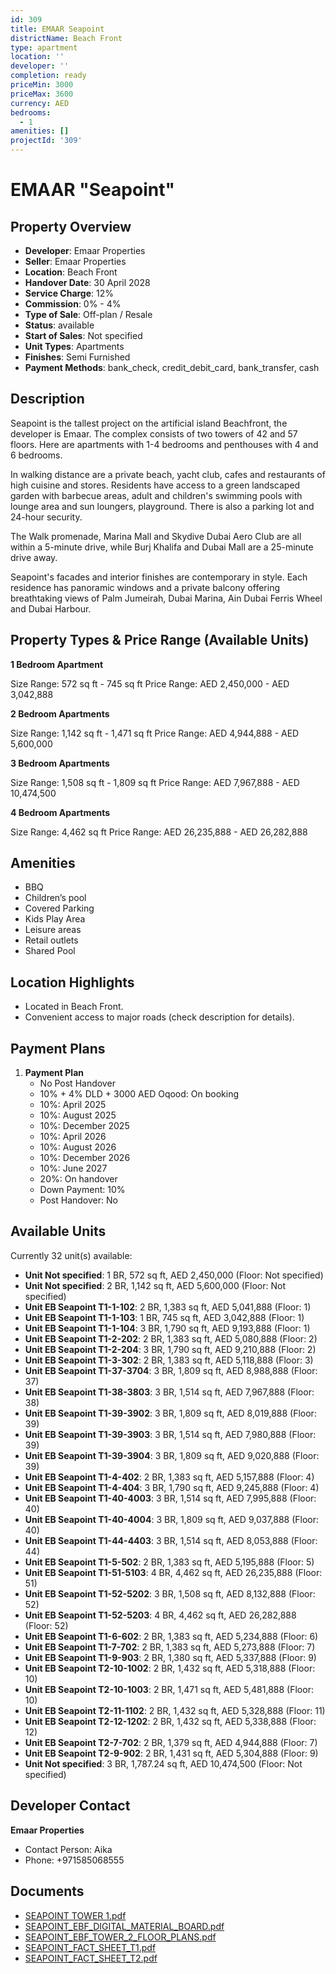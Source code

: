```yaml
---
id: 309
title: EMAAR Seapoint
districtName: Beach Front
type: apartment
location: ''
developer: ''
completion: ready
priceMin: 3000
priceMax: 3600
currency: AED
bedrooms:
  - 1
amenities: []
projectId: '309'
---
```


# EMAAR "Seapoint"

## Property Overview
- **Developer**: Emaar Properties
- **Seller**: Emaar Properties
- **Location**: Beach Front
- **Handover Date**: 30 April 2028
- **Service Charge**: 12%
- **Commission**: 0% - 4%
- **Type of Sale**: Off-plan / Resale
- **Status**: available
- **Start of Sales**: Not specified
- **Unit Types**: Apartments
- **Finishes**: Semi Furnished
- **Payment Methods**: bank_check, credit_debit_card, bank_transfer, cash

## Description
Seapoint is the tallest project on the artificial island Beachfront, the developer is Emaar. The complex consists of two towers of 42 and 57 floors. Here are apartments with 1-4 bedrooms and penthouses with 4 and 6 bedrooms.

 In walking distance are a private beach, yacht club, cafes and restaurants of high cuisine and stores. Residents have access to a green landscaped garden with barbecue areas, adult and children's swimming pools with lounge area and sun loungers, playground. There is also a parking lot and 24-hour security.

 The Walk promenade, Marina Mall and Skydive Dubai Aero Club are all within a 5-minute drive, while Burj Khalifa and Dubai Mall are a 25-minute drive away.

 Seapoint's facades and interior finishes are contemporary in style. Each residence has panoramic windows and a private balcony offering breathtaking views of Palm Jumeirah, Dubai Marina, Ain Dubai Ferris Wheel and Dubai Harbour.

## Property Types & Price Range (Available Units)
**1 Bedroom Apartment**

Size Range: 572 sq ft - 745 sq ft
Price Range: AED 2,450,000 - AED 3,042,888

**2 Bedroom Apartments**

Size Range: 1,142 sq ft - 1,471 sq ft
Price Range: AED 4,944,888 - AED 5,600,000

**3 Bedroom Apartments**

Size Range: 1,508 sq ft - 1,809 sq ft
Price Range: AED 7,967,888 - AED 10,474,500

**4 Bedroom Apartments**

Size Range: 4,462 sq ft
Price Range: AED 26,235,888 - AED 26,282,888

## Amenities
- BBQ
- Children’s pool
- Covered Parking
- Kids Play Area
- Leisure areas
- Retail outlets
- Shared Pool

## Location Highlights
- Located in Beach Front.
- Convenient access to major roads (check description for details).

## Payment Plans
1. **Payment Plan**
   - No Post Handover
   - 10% + 4% DLD + 3000 AED Oqood: On booking
   - 10%: April 2025
   - 10%: August 2025
   - 10%: December 2025
   - 10%: April 2026
   - 10%: August 2026
   - 10%: December 2026
   - 10%: June 2027
   - 20%: On handover
   - Down Payment: 10%
   - Post Handover: No

## Available Units
Currently 32 unit(s) available:
- **Unit Not specified**: 1 BR, 572 sq ft, AED 2,450,000 (Floor: Not specified)
- **Unit Not specified**: 2 BR, 1,142 sq ft, AED 5,600,000 (Floor: Not specified)
- **Unit EB Seapoint T1-1-102**: 2 BR, 1,383 sq ft, AED 5,041,888 (Floor: 1)
- **Unit EB Seapoint T1-1-103**: 1 BR, 745 sq ft, AED 3,042,888 (Floor: 1)
- **Unit EB Seapoint T1-1-104**: 3 BR, 1,790 sq ft, AED 9,193,888 (Floor: 1)
- **Unit EB Seapoint T1-2-202**: 2 BR, 1,383 sq ft, AED 5,080,888 (Floor: 2)
- **Unit EB Seapoint T1-2-204**: 3 BR, 1,790 sq ft, AED 9,210,888 (Floor: 2)
- **Unit EB Seapoint T1-3-302**: 2 BR, 1,383 sq ft, AED 5,118,888 (Floor: 3)
- **Unit EB Seapoint T1-37-3704**: 3 BR, 1,809 sq ft, AED 8,988,888 (Floor: 37)
- **Unit EB Seapoint T1-38-3803**: 3 BR, 1,514 sq ft, AED 7,967,888 (Floor: 38)
- **Unit EB Seapoint T1-39-3902**: 3 BR, 1,809 sq ft, AED 8,019,888 (Floor: 39)
- **Unit EB Seapoint T1-39-3903**: 3 BR, 1,514 sq ft, AED 7,980,888 (Floor: 39)
- **Unit EB Seapoint T1-39-3904**: 3 BR, 1,809 sq ft, AED 9,020,888 (Floor: 39)
- **Unit EB Seapoint T1-4-402**: 2 BR, 1,383 sq ft, AED 5,157,888 (Floor: 4)
- **Unit EB Seapoint T1-4-404**: 3 BR, 1,790 sq ft, AED 9,245,888 (Floor: 4)
- **Unit EB Seapoint T1-40-4003**: 3 BR, 1,514 sq ft, AED 7,995,888 (Floor: 40)
- **Unit EB Seapoint T1-40-4004**: 3 BR, 1,809 sq ft, AED 9,037,888 (Floor: 40)
- **Unit EB Seapoint T1-44-4403**: 3 BR, 1,514 sq ft, AED 8,053,888 (Floor: 44)
- **Unit EB Seapoint T1-5-502**: 2 BR, 1,383 sq ft, AED 5,195,888 (Floor: 5)
- **Unit EB Seapoint T1-51-5103**: 4 BR, 4,462 sq ft, AED 26,235,888 (Floor: 51)
- **Unit EB Seapoint T1-52-5202**: 3 BR, 1,508 sq ft, AED 8,132,888 (Floor: 52)
- **Unit EB Seapoint T1-52-5203**: 4 BR, 4,462 sq ft, AED 26,282,888 (Floor: 52)
- **Unit EB Seapoint T1-6-602**: 2 BR, 1,383 sq ft, AED 5,234,888 (Floor: 6)
- **Unit EB Seapoint T1-7-702**: 2 BR, 1,383 sq ft, AED 5,273,888 (Floor: 7)
- **Unit EB Seapoint T1-9-903**: 2 BR, 1,380 sq ft, AED 5,337,888 (Floor: 9)
- **Unit EB Seapoint T2-10-1002**: 2 BR, 1,432 sq ft, AED 5,318,888 (Floor: 10)
- **Unit EB Seapoint T2-10-1003**: 2 BR, 1,471 sq ft, AED 5,481,888 (Floor: 10)
- **Unit EB Seapoint T2-11-1102**: 2 BR, 1,432 sq ft, AED 5,328,888 (Floor: 11)
- **Unit EB Seapoint T2-12-1202**: 2 BR, 1,432 sq ft, AED 5,338,888 (Floor: 12)
- **Unit EB Seapoint T2-7-702**: 2 BR, 1,379 sq ft, AED 4,944,888 (Floor: 7)
- **Unit EB Seapoint T2-9-902**: 2 BR, 1,431 sq ft, AED 5,304,888 (Floor: 9)
- **Unit Not specified**: 3 BR, 1,787.24 sq ft, AED 10,474,500 (Floor: Not specified)

## Developer Contact
**Emaar Properties**
- Contact Person: Aika
- Phone: +971585068555

## Documents
- [SEAPOINT TOWER 1.pdf](https://cdn.geniemap.net/2023/08/09/lIwZbeJj33ykz3ghvn9SnENkZrr8VnJMpoFinGLs.pdf)
- [SEAPOINT_EBF_DIGITAL_MATERIAL_BOARD.pdf](https://cdn.geniemap.net/2023/08/09/VEPB5bOGlrIlecwOVlYIYa85LsSaAhQ2shuivGCb.pdf)
- [SEAPOINT_EBF_TOWER_2_FLOOR_PLANS.pdf](https://cdn.geniemap.net/2023/08/09/waQ2Bmvtj1aQb5c7usa5ufOHNHwgVn3JEw5xYre7.pdf)
- [SEAPOINT_FACT_SHEET_T1.pdf](https://cdn.geniemap.net/2023/08/09/scrJzpUKR0n7Xw5gAEEoqq1jMOdLkGsbBUKqmbof.pdf)
- [SEAPOINT_FACT_SHEET_T2.pdf](https://cdn.geniemap.net/2023/08/09/1KlUj6piPnJ61TTKJ1dm5LMTtrHO6Iz4j23zVbYh.pdf)
